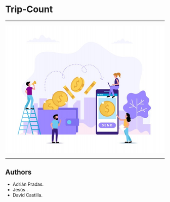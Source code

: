 # Trip-Count

---

![](img/portada.jpg)

---

## Authors
- Adrián Pradas.
- Jesús .
- David Castilla.
